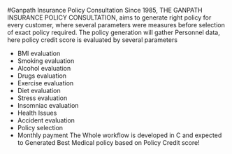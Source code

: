 #Ganpath Insurance Policy Consultation Since 1985, 
THE GANPATH INSURANCE POLICY CONSULTATION, aims to generate right policy for every customer, where several parameters were measures before selection of exact policy required. The policy generation will gather Personnel data, here policy credit score is evaluated by several parameters
* BMI evaluation
*	Smoking evaluation
*	Alcohol evaluation
*	Drugs evaluation
*	Exercise evaluation
*	Diet evaluation
*	Stress evaluation
*	Insomniac evaluation
*	Health Issues
*	Accident evaluation
*	Policy selection
*	 Monthly payment
The Whole workflow is developed in C and expected to Generated Best Medical policy based on Policy Credit score! 

